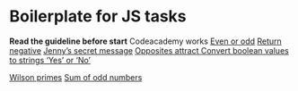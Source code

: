 # Boilerplate for JS tasks

**Read the guideline before start**
Codeacademy works
[Even or odd](https://www.codewars.com/kata/reviews/5425fedf430ca265ea00033e/groups/5d88e8fdb5700800019f820a)
[Return negative](https://www.codewars.com/kata/reviews/556b81de1f97c84309000179/groups/5d88e852a48580000133e2d9)
[Jenny’s secret message](https://www.codewars.com/kata/reviews/552253df667a8dbf76000447/groups/5d88ea09b5700800019f8223)
[Opposites attract ](https://www.codewars.com/kata/reviews/555086ff587c4e3a7e000095/groups/5d88ec51992aa40001803748)
[Convert boolean values to strings ‘Yes’ or ‘No’ ](https://www.codewars.com/kata/reviews/54a59ef00c96357db90000e9/groups/5d88ecbd992aa40001803755)

[Wilson primes](https://github.com/mate-academy/js_task-wilson-primes/pull/54)
[Sum of odd numbers ](https://github.com/mate-academy/js_task-sum-of-odd/pull/51)


